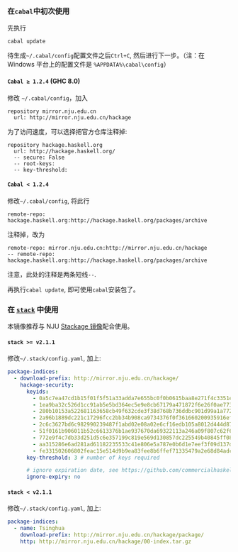 ### 在`cabal`中初次使用

先执行

```
cabal update
```

待生成`~/.cabal/config`配置文件之后`Ctrl+C`, 然后进行下一步。（注：在 Windows 平台上的配置文件是 `%APPDATA%\cabal\config`）

#### `Cabal ≥ 1.2.4` (GHC 8.0)

修改 `~/.cabal/config`，加入

```
repository mirror.nju.edu.cn
  url: http://mirror.nju.edu.cn/hackage
```

为了访问速度，可以选择把官方仓库注释掉:

```
repository hackage.haskell.org
  url: http://hackage.haskell.org/
  -- secure: False
  -- root-keys:
  -- key-threshold:
```

#### `Cabal < 1.2.4`

修改`~/.cabal/config`, 将此行

```
remote-repo: hackage.haskell.org:http://hackage.haskell.org/packages/archive
```

注释掉，改为

```
remote-repo: mirror.nju.edu.cn:http://mirror.nju.edu.cn/hackage
-- remote-repo: hackage.haskell.org:http://hackage.haskell.org/packages/archive
```

注意，此处的注释是两条短线`--`.

再执行`cabal update`, 即可使用`cabal`安装包了。

### 在 [`stack`](https://github.com/commercialhaskell/stack) 中使用

本镜像推荐与 NJU [Stackage 镜像](https://mirror.nju.edu.cn/help/stackage/)配合使用。

#### `stack >= v2.1.1`

修改`~/.stack/config.yaml`, 加上:

```yaml
package-indices:
  - download-prefix: http://mirror.nju.edu.cn/hackage/
    hackage-security:
      keyids:
        - 0a5c7ea47cd1b15f01f5f51a33adda7e655bc0f0b0615baa8e271f4c3351e21d
        - 1ea9ba32c526d1cc91ab5e5bd364ec5e9e8cb67179a471872f6e26f0ae773d42
        - 280b10153a522681163658cb49f632cde3f38d768b736ddbc901d99a1a772833
        - 2a96b1889dc221c17296fcc2bb34b908ca9734376f0f361660200935916ef201
        - 2c6c3627bd6c982990239487f1abd02e08a02e6cf16edb105a8012d444d870c3
        - 51f0161b906011b52c6613376b1ae937670da69322113a246a09f807c62f6921
        - 772e9f4c7db33d251d5c6e357199c819e569d130857dc225549b40845ff0890d
        - aa315286e6ad281ad61182235533c41e806e5a787e0b6d1e7eef3f09d137d2e9
        - fe331502606802feac15e514d9b9ea83fee8b6ffef71335479a2e68d84adc6b0
      key-threshold: 3 # number of keys required

      # ignore expiration date, see https://github.com/commercialhaskell/stack/pull/4614
      ignore-expiry: no
```

#### `stack < v2.1.1`

修改`~/.stack/config.yaml`, 加上:

```yaml
package-indices:
  - name: Tsinghua
    download-prefix: http://mirror.nju.edu.cn/hackage/package/
    http: http://mirror.nju.edu.cn/hackage/00-index.tar.gz
```
